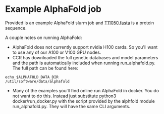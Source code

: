 # Example AlphaFold job

Provided is an example AlphaFold slurm job and [T11050.fasta](./T1050.fasta) is a protein sequence.

A couple notes on running AlphaFold:

- AlphaFold does not currently support nvidia H100 cards. So you'll want to use any of our A100 or V100 GPU nodes.
- CCR has downloaded the full genetic databases and model parameters and the path is automatically included when running run_alphafold.py. The full path can be found here:
```
echo $ALPHAFOLD_DATA_DIR
/util/software/data/alphafold
```
- Many of the examples you'll find online run AlphaFold in docker. You do not want to do this. Instead just substitute python3 docker/run_docker.py with the script provided by the alphfold module 
run_alphafold.py. They will have the same CLI arguments.
